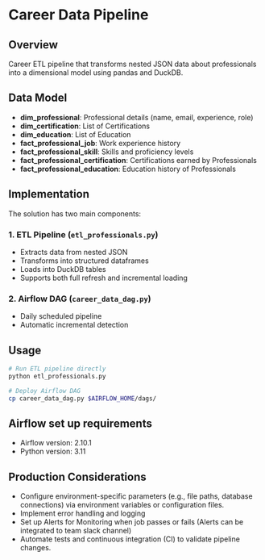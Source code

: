 # Career Data Pipeline

## Overview
Career ETL pipeline that transforms nested JSON data about professionals into a dimensional model using pandas and DuckDB.

## Data Model
- **dim_professional**: Professional details (name, email, experience, role)
- **dim_certification**: List of Certifications 
- **dim_education**: List of Education 
- **fact_professional_job**: Work experience history
- **fact_professional_skill**: Skills and proficiency levels
- **fact_professional_certification**: Certifications earned by Professionals
- **fact_professional_education**: Education history of Professionals


## Implementation
The solution has two main components:

### 1. ETL Pipeline (`etl_professionals.py`)
- Extracts data from nested JSON
- Transforms into structured dataframes
- Loads into DuckDB tables
- Supports both full refresh and incremental loading

### 2. Airflow DAG (`career_data_dag.py`)
- Daily scheduled pipeline
- Automatic incremental detection

## Usage
```bash
# Run ETL pipeline directly
python etl_professionals.py

# Deploy Airflow DAG
cp career_data_dag.py $AIRFLOW_HOME/dags/
```

## Airflow set up requirements 
 - Airflow version: 2.10.1
 - Python version: 3.11

## Production Considerations
- Configure environment-specific parameters (e.g., file paths, database connections) via environment variables or configuration files.
- Implement  error handling and logging
- Set up Alerts for Monitoring when job passes or fails (Alerts can be integrated to team slack channel)
- Automate tests and continuous integration (CI) to validate pipeline changes.

